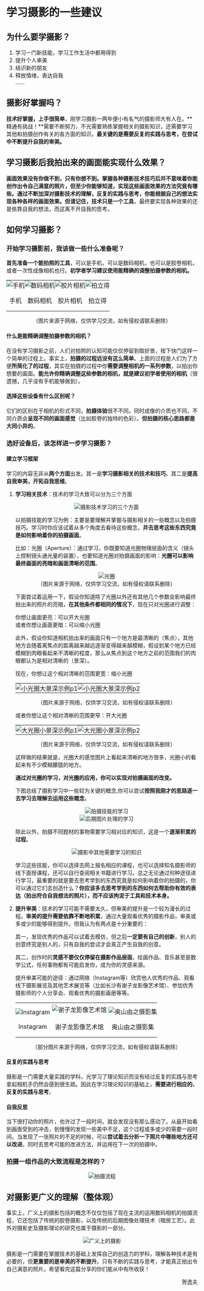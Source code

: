 # 学习摄影的一些建议

## 为什么要学摄影？

1. 学习一门新技能，学习工作生活中都用得到
2. 提升个人审美
3. 结识新的朋友
4. 释放情绪，表达自我    
    ......

## 摄影好掌握吗？

**技术好掌握，上手很简单**，刚学习摄影一两年便小有名气的摄影师大有人在。**精通有挑战！**需要不断努力，不光需要熟练掌握相关的摄影知识，还需要学习其他和拍摄创作有关的各方面的知识。**最关键的是需要反复的实践与思考，在尝试中不断提升自我的审美。**

## 学习摄影后我拍出来的画面能实现什么效果？

**画面效果没有你做不到，只有你想不到。**掌握各种摄影技术技巧后并不意味着你能创作出令自己满意的照片，但至少你能够知道，实现这些画面效果的方法究竟有哪些。通过不断加深对摄影技术的理解，反复的实践与思考，你能根据自己的想法实现各种各样的画面效果。但**请记住，技术只是一个工具**，最终要实现各种效果的还是依靠自我的想法，而这离不开自我的思考。

## 如何学习摄影？
### 开始学习摄影前，我该做一些什么准备呢？

**首先准备一个能拍照的工具**，可以是手机，可以是数码相机，也可以是胶卷相机，或者一次性成像相机也行。**初学者学习建议使用能精确的调整拍摄参数的相机。**

<table style="border-collapse:collapse;border:none;margin-bottom:0;">
    <tr style="vertical-align:bottom;border-collapse:collapse;
    border:none;">
        <td style="border-collapse:collapse;border:none;padding:0;">
            <div align="center">
                <img src="https://gitee.com/zcx980605/Survive_XYSM_dev/raw/master/Image/Ch4_15-1_1.jpeg" alt="手机">
            </div>
        </td>
        <td style="border-collapse:collapse;border:none;padding:0;">
            <div align="center">
                <img src="https://gitee.com/zcx980605/Survive_XYSM_dev/raw/master/Image/Ch4_15-1_2.jpeg" alt="数码相机">
            </div>
        </td>
        <td style="border-collapse:collapse;border:none;padding:0;">
            <div align="center">
                <img src="https://gitee.com/zcx980605/Survive_XYSM_dev/raw/master/Image/Ch4_15-1_3.jpeg" alt="胶片相机">
            </div>
        </td>
        <td style="border-collapse:collapse;border:none;padding:0;">
            <div align="center">
                <img src="https://gitee.com/zcx980605/Survive_XYSM_dev/raw/master/Image/Ch4_15-1_4.jpeg" alt="拍立得">
            </div>
        </td>
    </tr>
    <tr style="border-collapse:collapse;border:none;">
        <td style="border-collapse:collapse;border:none;padding:0;">
            <p align="center">手机</p>
        </td>
        <td style="border-collapse:collapse;border:none;padding:0;">
            <p align="center">数码相机</p>
        </td>
        <td style="border-collapse:collapse;border:none;padding:0;">
            <p align="center">胶片相机</p>
        </td>
        <td style="border-collapse:collapse;border:none;padding:0;">
            <p align="center">拍立得</p>
        </td>
    </tr>
</table>

<p align="center">（图片来源于网络，仅供学习交流，如有侵权请联系删除）</p>

#### 什么是能精确调整拍摄参数的相机？

在没有学习摄影之前，人们对拍照的认知可能仅仅停留到取好景，按下快门这样一个简单的过程上。事实上，**拍摄的过程远没有这么简单**。上面的过程是人们为了方便**所简化了的过程**，其实在拍摄的过程中你**需要调整相机的一系列参数**，以拍出你想要的画面。**能允许你精确调整这些参数的相机，就是建议初学者使用的相机**（很遗憾，几乎没有手机能够做到）。

#### 选择这些设备有什么区别呢？

它们的区别在于相机的形式不同，**拍摄体验**很不不同。同时成像的介质也不同，不同介质会**呈现不同的画面感觉**（比如胶卷的独特的色彩）。**但拍摄的核心思路都是大同小异的**。


### 选好设备后，该怎样进一步学习摄影？

#### 建立学习框架

学习的内容无非从**两个方面**出发。其一是**学习摄影相关的技术和技巧**。其二是**提高自我审美，开拓自我思维**。

1. **学习相关技术**：技术的学习大致可以分为三个方面

    <div align=center>
    <img src="https://gitee.com/zcx980605/Survive_XYSM_dev/raw/master/Image/Ch4_15-1_5.png" alt="摄影技术学习的三个方面">
    </div>

    以拍摄技能的学习为例：主要是要理解并掌握与摄影相关的一些概念以及拍摄技巧。学习时你应该试着从多个角度去看待这些概念，**并去思考这些东西究竟是如何影响着你的拍摄画面**。

    比如：光圈（Aperture）：通过学习，你既要知道光圈物理层面的含义（镜头上控制镜头通光量的装置），也要知道光圈对拍摄画面的影响：**光圈可以影响最终画面的亮暗和画面清晰的范围**。

    <p align=center>
    <img src="https://gitee.com/zcx980605/Survive_XYSM_dev/raw/master/Image/Ch4_15-1_6.jpeg" alt="光圈">
    <br/>（图片来源于网络，仅供学习交流，如有侵权请联系删除）
    </p>

    下面尝试着运用一下，假设你知道除了光圈以外还有其他几个参数会影响最终拍出来的照片的亮暗，**在其他条件都相同的情况下**，现在只对光圈进行调整：

    你想让画面更亮：可以开大光圈    
    或者你想让画面更暗：可以缩小光圈

    此外，假设你知道相机拍出来的画面只有一个地方是最清晰的（焦点），其他地方会随着离焦点的距离越来越远逐渐变得越来越模糊，假设到某个地方已经模糊到肉眼看起来不清晰的程度，那么从焦点到这个地方之前的范围我们的肉眼都认为是相对清晰的（景深）。

    现在，你想让这个相对清晰的范围更宽：缩小光圈

    <table style="border-collapse:collapse;border:none;margin-bottom:0;">
        <tr style="border-collapse:collapse;border:none;">
            <td style="border-collapse:collapse;border:none;padding:0;">
                <div align="center">
                    <img src="https://gitee.com/zcx980605/Survive_XYSM_dev/raw/master/Image/Ch4_15-1_7.jpeg" alt="小光圈大景深示例p1">
                </div>
            </td>
            <td style="border-collapse:collapse;border:none;padding:0;">
                <div align="center">
                    <img src="https://gitee.com/zcx980605/Survive_XYSM_dev/raw/master/Image/Ch4_15-1_8.jpeg" alt="小光圈大景深示例p2">
                </div>
            </td>
        </tr>
    </table>

    <p align="center">（图片来源于网络，仅供学习交流，如有侵权请联系删除）</p>

    或者你想让这个相对清晰的范围更窄：开大光圈

    <table style="border-collapse:collapse;border:none;margin-bottom:0;">
        <tr style="border-collapse:collapse;border:none;">
            <td style="border-collapse:collapse;border:none;padding:0;">
                <div align="center">
                    <img src="https://gitee.com/zcx980605/Survive_XYSM_dev/raw/master/Image/Ch4_15-1_9.jpeg" alt="大光圈小景深示例p1">
                </div>
            </td>
            <td style="border-collapse:collapse;border:none;padding:0;">
                <div align="center">
                    <img src="https://gitee.com/zcx980605/Survive_XYSM_dev/raw/master/Image/Ch4_15-1_10.jpeg" alt="大光圈小景深示例p2">
                </div>
            </td>
        </tr>
    </table>

    <p align="center">（图片来源于网络，仅供学习交流，如有侵权请联系删除）</p>

    这样做的结果就是，光圈大的感觉图片上看起来清晰的地方很多，光圈小的看起来有不少模糊朦胧的地方。

    **通过对光圈的学习，对光圈的应用，你可以实现对拍摄画面的改变。**

    下图总结了摄影学习中一些较为关键的概念,你可以尝试**按照我刚才的思路逐一去学习去理解去运用这些概念**。

    <div align=center>
    <img src="https://gitee.com/zcx980605/Survive_XYSM_dev/raw/master/Image/Ch4_15-1_11.png" alt="拍摄技能的学习">
    </div>
    <div align=center>
    <img src="https://gitee.com/zcx980605/Survive_XYSM_dev/raw/master/Image/Ch4_15-1_12.png" alt="后期图片处理的学习">
    </div>

    除此以外，拍摄不同题材的事物需要学习相对应的知识，这是一个**逐渐积累的过程**。

    <div align=center>
    <img src="https://gitee.com/zcx980605/Survive_XYSM_dev/raw/master/Image/Ch4_15-1_13.png" alt="摄影中其他需要学习的知识">
    </div>

    学习这些技能，你可以选择去网上报名相应的课程，也可以选择知名摄影师的线下面授课程，还可以自行查阅相关书籍进行学习。总之无论通过何种途径进行学习，最重要的就是要去思考学到的东西究竟是如何影响着你的拍摄的，你可以通过它们去创造什么？**你应该多去思考学到的东西如何去帮助你有效的表达（拍出符合自我想法的照片），而不应该拘泥于工具和技术本身。**

2. **提升审美**：技术的学习可能不需要太久，但审美的提升是一个较为漫长的过程。**审美的提升需要依靠不断地积累**，通过大量观看优秀的摄影作品，审美或多或少的能够得到提升。但我认为有两点是十分重要的：

    其一，发现优秀的作品可以试着去模仿，但之后**一定要有自己的创新**，别人的创意终究是别人的，只有自我的尝试才会真正产生自我的创意。

    其二，创作时的**灵感不要仅仅停留在摄影作品层面**，绘画作品、音乐甚至是数学公式，任何事物都有可能启发你，成为你的灵感来源。

    提升审美可能的途径：通过网络（Instagram等）欣赏他人优秀的作品、观看线下摄影展览及其他艺术展览等（比如长沙有谢子龙影像艺术馆）、参加优秀摄影师的个人分享会、观看优秀的摄影画册等等。

    <table style="border-collapse:collapse;border:none;margin-bottom:0;">
        <tr style="vertical-align:bottom;border-collapse:collapse;
        border:none;">
            <td style="border-collapse:collapse;border:none;padding:0;">
                <div align="center">
                    <img src="https://gitee.com/zcx980605/Survive_XYSM_dev/raw/master/Image/Ch4_15-1_14.jpeg"
                        alt="Instagram">
                </div>
            </td>
            <td style="border-collapse:collapse;border:none;padding:5px;">
                <div align="center">
                    <img src="https://gitee.com/zcx980605/Survive_XYSM_dev/raw/master/Image/Ch4_15-1_15.jpeg"
                        alt="谢子龙影像艺术馆">
                </div>
            </td>
            <td style="border-collapse:collapse;border:none;padding:0;">
                <div align="center">
                    <img src="https://gitee.com/zcx980605/Survive_XYSM_dev/raw/master/Image/Ch4_15-1_16.jpeg" alt="奥山由之摄影集">
                </div>
            </td>
        </tr>
        <tr style="border-collapse:collapse;border:none;">
            <td style="border-collapse:collapse;border:none;padding:0;">
                <p align="center">Instagram</p>
            </td>
            <td style="border-collapse:collapse;border:none;padding:0;">
                <p align="center">谢子龙影像艺术馆</p>
            </td>
            <td style="border-collapse:collapse;border:none;padding:0;">
                <p align="center">奥山由之摄影集</p>
            </td>
        </tr>
    </table>

    <p align="center">（部分图片来源于网络，仅供学习交流，如有侵权请联系删除）</p>

#### 反复的实践与思考

摄影是一门需要大量实践的学科，光学习了理论知识而没有经过反复的实践与思考拿起相机手仍然会感到很生疏。因此在学习理论知识的基础上，**需要进行相应的、反复的实践与思考**。

#### 自我反思

当下很打动你的照片，也许过了一段时间，就会发现没有那么感动了。从最开始看到画面受到的冲击，到慢慢的发现一些美中不足，这个过程或多或少的需要一段时间。当发现了一张照片的不足的时候，可以**尝试着去分析一下照片中哪些地方还可以改进**，同时去思考可能的改进方法，并运用在下一次的拍摄中。


### 拍摄一组作品的大致流程是怎样的？

<div align=center>
<img src="https://gitee.com/zcx980605/Survive_XYSM_dev/raw/master/Image/Ch4_15-1_17.png" alt="拍摄流程">
</div>

## 对摄影更广义的理解（整体观）

事实上，广义上的摄影包括的概念不仅仅包括了现在主流的运用数码相机的拍摄流程，它还包括了传统的胶卷摄影，以及传统的后期图像处理技术（暗房工艺）。此外对摄影史及摄影理论的研究也属于摄影的一部分。

<div align=center>
<img src="https://gitee.com/zcx980605/Survive_XYSM_dev/raw/master/Image/Ch4_15-1_18.png" alt="广义上的摄影">
</div>

摄影是一门需要在掌握技术的基础上发挥自己的创造力的学科，理解各种技术是有必要的，但**更重要的是审美的不断提升**。只有不断的实践与思考，才能真正拍出令自己满意的照片。希望看完这篇分享的你们能从中有所收获！

<p align="right">贺逸夫</p>